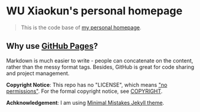 # WU Xiaokun's personal homepage

> This is the code base of [my personal homepage](https://xkunwu.github.io/).

## Why use [GitHub Pages](https://pages.github.com/)?
Markdown is much easier to write - people can concatenate on the content, rather than the messy format tags.
Besides, GitHub is great for code sharing and project management.

**Copyright Notice**: This repo has no "LICENSE", which means ["no permissions"](https://choosealicense.com/no-permission/).
For the formal copyright notice, see [COPYRIGHT](COPYRIGHT.txt).

**Achknowledgement**: I am using [Minimal Mistakes Jekyll theme](https://github.com/mmistakes/minimal-mistakes).
